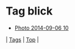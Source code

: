 <!--
title: Tag blick
date: 2020-06-28T15:26:59.836Z
tags:
-->
# Tag blick

 * [Photo 2014-09-06 10](96776409567.md)

| [Tags](tags.md) | [Top](index.md) |
